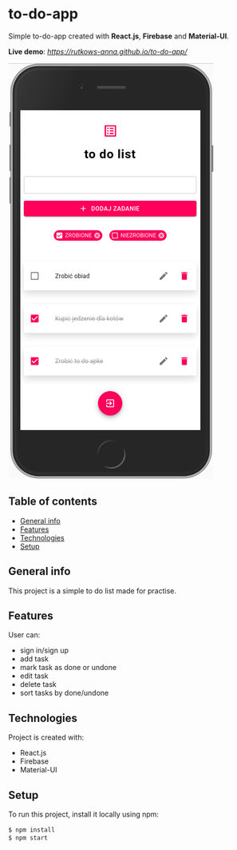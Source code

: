 
# to-do-app

Simple to-do-app created with **React.js**, **Firebase** and **Material-UI**.

**Live demo**: _https://rutkows-anna.github.io/to-do-app/_

![To do app mobile](./images/to-do-app-mobile0.png)

## Table of contents
* [General info](#general-info)
* [Features](#features)
* [Technologies](#technologies)
* [Setup](#setup)

## General info
This project is a simple to do list made for practise.
	
## Features
User can:
* sign in/sign up
* add task
* mark task as done or undone
* edit task
* delete task
* sort tasks by done/undone

## Technologies
Project is created with:
* React.js
* Firebase
* Material-UI
	
## Setup
To run this project, install it locally using npm:

```
$ npm install
$ npm start
```